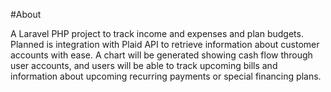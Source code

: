 #About

A Laravel PHP project to track income and expenses and plan budgets.  Planned is integration with Plaid API to
retrieve information about customer accounts with ease.  A chart will be generated showing cash flow through user
accounts, and users will be able to track upcoming bills and information about upcoming recurring payments or
special financing plans.
